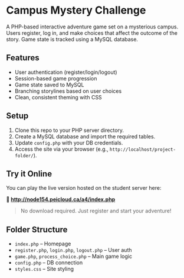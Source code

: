 # Campus Mystery Challenge

A PHP-based interactive adventure game set on a mysterious campus. Users register, log in, and make choices that affect the outcome of the story. Game state is tracked using a MySQL database.

## Features
- User authentication (register/login/logout)
- Session-based game progression
- Game state saved to MySQL
- Branching storylines based on user choices
- Clean, consistent theming with CSS

## Setup
1. Clone this repo to your PHP server directory.
2. Create a MySQL database and import the required tables.
3. Update `config.php` with your DB credentials.
4. Access the site via your browser (e.g., `http://localhost/project-folder/`).

## Try it Online
You can play the live version hosted on the student server here:

**🔗 http://node154.peicloud.ca/a4/index.php**

> No download required. Just register and start your adventure!


## Folder Structure
- `index.php` – Homepage
- `register.php`, `login.php`, `logout.php` – User auth
- `game.php`, `process_choice.php` – Main game logic
- `config.php` – DB connection
- `styles.css` – Site styling
